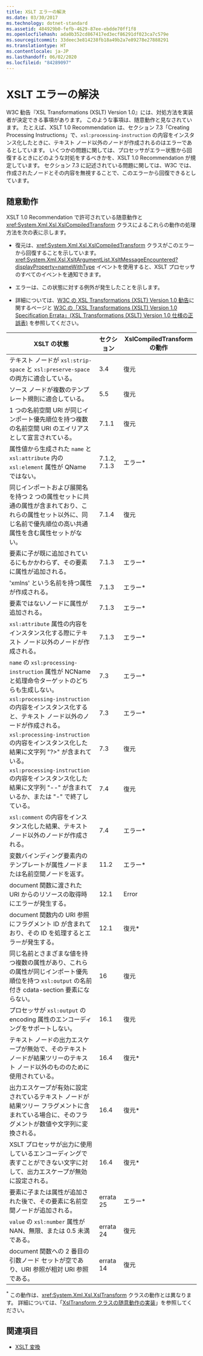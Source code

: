 ```yaml
---
title: XSLT エラーの解決
ms.date: 03/30/2017
ms.technology: dotnet-standard
ms.assetid: 484929b0-fefb-4629-87ee-ebdde70ff1f8
ms.openlocfilehash: ada0b352cd867417ed3ecf86291df023ca7c579e
ms.sourcegitcommit: 33deec3e814238fb18a49b2a7e89278e27888291
ms.translationtype: HT
ms.contentlocale: ja-JP
ms.lasthandoff: 06/02/2020
ms.locfileid: "84289097"
---
```

# <a name="recoverable-xslt-errors"></a>XSLT エラーの解決
W3C 勧告『XSL Transformations (XSLT) Version 1.0』には、対処方法を実装者が決定できる事項があります。 このような事項は、随意動作と見なされています。 たとえば、XSLT 1.0 Recommendation は、セクション 7.3「Creating Processing Instructions」で、`xsl:processing-instruction` の内容をインスタンス化したときに、テキスト ノード以外のノードが作成されるのはエラーであるとしています。 いくつかの問題に関しては、プロセッサがエラー状態から回復するときにどのような対処をするべきかを、XSLT 1.0 Recommendation が規定しています。 セクション 7.3 に記述されている問題に関しては、W3C では、作成されたノードとその内容を無視することで、このエラーから回復できるとしています。  
  
## <a name="discretionary-behaviors"></a>随意動作  
 XSLT 1.0 Recommendation で許可されている随意動作と <xref:System.Xml.Xsl.XslCompiledTransform> クラスによるこれらの動作の処理方法を次の表に示します。  
  
- 復元は、<xref:System.Xml.Xsl.XslCompiledTransform> クラスがこのエラーから回復することを示しています。 <xref:System.Xml.Xsl.XsltArgumentList.XsltMessageEncountered?displayProperty=nameWithType> イベントを使用すると、XSLT プロセッサのすべてのイベントを通知できます。  
  
- エラーは、この状態に対する例外が発生したことを示します。  
  
- 詳細については、[W3C の XSL Transformations (XSLT) Version 1.0 勧告](https://www.w3.org/TR/xslt)に関するページと [W3C の「XSL Transformations (XSLT) Version 1.0 Specification Errata」(XSL Transformations (XSLT) Version 1.0 仕様の正誤表)](https://www.w3.org/1999/11/REC-xslt-19991116-errata/) を参照してください。  
  
|XSLT の状態|セクション|XslCompiledTransform の動作|  
|--------------------|-------------|-----------------------------------|  
|テキスト ノードが `xsl:strip-space` と `xsl:preserve-space` の両方に適合している。|3.4|復元|  
|ソース ノードが複数のテンプレート規則に適合している。|5.5|復元|  
|1 つの名前空間 URI が同じインポート優先順位を持つ複数の名前空間 URI のエイリアスとして宣言されている。|7.1.1|復元|  
|属性値から生成された `name` と `xsl:attribute` 内の `xsl:element` 属性が QName ではない。|7.1.2, 7.1.3|エラー*|  
|同じインポートおよび展開名を持つ 2 つの属性セットに共通の属性が含まれており、これらの属性セット以外に、同じ名前で優先順位の高い共通属性を含む属性セットがない。|7.1.4|復元|  
|要素に子が既に追加されているにもかかわらず、その要素に属性が追加される。|7.1.3|エラー*|  
|'xmlns' という名前を持つ属性が作成される。|7.1.3|エラー*|  
|要素ではないノードに属性が追加される。|7.1.3|エラー*|  
|`xsl:attribute` 属性の内容をインスタンス化する際にテキスト ノード以外のノードが作成される。|7.1.3|エラー*|  
|`name` の `xsl:processing-instruction` 属性が NCName と処理命令ターゲットのどちらも生成しない。|7.3|エラー*|  
|`xsl:processing-instruction` の内容をインスタンス化すると、テキスト ノード以外のノードが作成される。|7.3|エラー*|  
|`xsl:processing-instruction` の内容をインスタンス化した結果に文字列 "?&gt;" が含まれている。|7.3|復元|  
|`xsl:processing-instruction` の内容をインスタンス化した結果に文字列 "--" が含まれているか、または "-" で終了している。|7.4|復元|  
|`xsl:comment` の内容をインスタンス化した結果、テキスト ノード以外のノードが作成される。|7.4|エラー*|  
|変数バインディング要素内のテンプレートが属性ノードまたは名前空間ノードを返す。|11.2|エラー*|  
|document 関数に渡された URI からのリソースの取得時にエラーが発生する。|12.1|Error|  
|document 関数内の URI 参照にフラグメント ID が含まれており、その ID を処理するとエラーが発生する。|12.1|復元*|  
|同じ名前とさまざまな値を持つ複数の属性があり、これらの属性が同じインポート優先順位を持つ `xsl:output` の名前付き cdata-section 要素にならない。|16|復元|  
|プロセッサが `xsl:output` の encoding 属性のエンコーディングをサポートしない。|16.1|復元|  
|テキスト ノードの出力エスケープが無効で、そのテキスト ノードが結果ツリーのテキスト ノード以外のもののために使用されている。|16.4|復元*|  
|出力エスケープが有効に設定されているテキスト ノードが結果ツリー フラグメントに含まれている場合に、そのフラグメントが数値や文字列に変換される。|16.4|復元*|  
|XSLT プロセッサが出力に使用しているエンコーディングで表すことができない文字に対して、出力エスケープが無効に設定される。|16.4|復元*|  
|要素に子または属性が追加された後で、その要素に名前空間ノードが追加される。|errata 25|エラー*|  
|`value` の `xsl:number` 属性が NAN、無限、または 0.5 未満である。|errata 24|復元|  
|document 関数への 2 番目の引数ノード セットが空であり、URI 参照が相対 URI 参照である。|errata 14|復元|  
  
 <sup>*</sup> この動作は、<xref:System.Xml.Xsl.XslTransform> クラスの動作とは異なります。 詳細については、「[XslTransform クラスの随意動作の実装](implementation-of-discretionary-behaviors-in-the-xsltransform-class.md)」を参照してください。  
  
## <a name="see-also"></a>関連項目

- [XSLT 変換](xslt-transformations.md)
